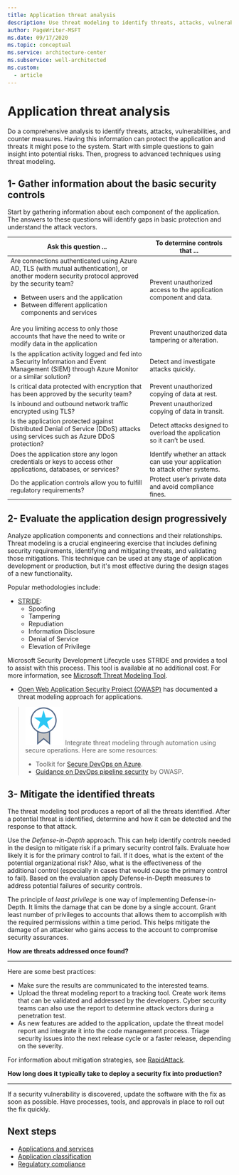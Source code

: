 ```yaml
---
title: Application threat analysis
description: Use threat modeling to identify threats, attacks, vulnerabilities, and countermeasures that can affect an application.
author: PageWriter-MSFT
ms.date: 09/17/2020
ms.topic: conceptual
ms.service: architecture-center
ms.subservice: well-architected
ms.custom:
  - article
---
```


# Application threat analysis

Do a comprehensive analysis to identify threats, attacks, vulnerabilities, and counter measures. Having this information can protect the application and threats it might pose to the system. Start with simple questions to gain insight into potential risks. Then, progress to advanced techniques using threat modeling.  

## 1- Gather information about the basic security controls
Start by gathering information about each component of the application. The answers to these questions will identify gaps in basic protection and understand the attack vectors. 

|Ask this question ...|To determine controls that ...|
|---|---|
|Are connections authenticated using Azure AD, TLS (with mutual authentication), or another modern security protocol approved by the security team?<ul><li>Between users and the application</li><li>Between different application components and services</li></ul>|Prevent unauthorized access to the application component and data.|
|Are you limiting access to only those accounts that have the need to write or modify data in the application| Prevent unauthorized data tampering or alteration.|
|Is the application activity logged and fed into a Security Information and Event Management (SIEM) through Azure Monitor or a similar solution?|Detect and investigate attacks quickly.|
|Is critical data protected with encryption that has been approved by the security team?| Prevent unauthorized copying of data at rest.|
|Is inbound and outbound network traffic encrypted using TLS?|Prevent unauthorized copying of data in transit.|
|Is the application protected against Distributed Denial of Service (DDoS) attacks using services such as Azure DDoS protection?|Detect attacks designed to overload the application so it can’t be used.|
|Does the application store any logon credentials or keys to access other applications, databases, or services?| Identify whether an attack can use your application to attack other systems.|
|Do the application controls allow you to fulfill regulatory requirements?| Protect user’s private data and avoid compliance fines.|


## 2- Evaluate the application design progressively
Analyze application components and connections and their relationships. Threat modeling is a crucial engineering exercise that includes defining security requirements, identifying and mitigating threats, and validating those mitigations. This technique can be used at any stage of application development or production, but it's most effective during the design stages of a new functionality. 

Popular methodologies include: 

- [STRIDE](/azure/security/develop/threat-modeling-tool-threats):
    - Spoofing
    - Tampering
    - Repudiation
    - Information Disclosure
    - Denial of Service
    - Elevation of Privilege

Microsoft Security Development Lifecycle uses STRIDE and provides a tool to assist with this process. This tool is available at no additional cost. For more information, see [Microsoft Threat Modeling Tool](https://www.microsoft.com/en-us/securityengineering/sdl/threatmodeling). 
- [Open Web Application Security Project (OWASP)](https://www.owasp.org/index.php/Application_Threat_Modeling) has documented a threat modeling approach for applications. 
>![Best practice](../../_images/i-best-practices.svg) Integrate threat modeling through automation using secure operations. Here are some resources:
>
> - Toolkit for [Secure DevOps on Azure](https://azsk.azurewebsites.net/).  
> - [Guidance on DevOps pipeline security](https://www.owasp.org/index.php/OWASP_AppSec_Pipeline#tab=Main) by OWASP.

## 3- Mitigate the identified threats
The threat modeling tool produces a report of all the threats identified. After a potential threat is identified, determine and how it can be detected and the response to that attack. 

Use the _Defense-in-Depth_ approach. This can help identify controls needed in the design to mitigate risk if a primary security control fails. Evaluate how likely it is for the primary control to fail. If it does, what is the extent of the potential organizational risk? Also, what is the effectiveness of the additional control (especially in cases that would cause the primary control to fail). Based on the evaluation apply Defense-in-Depth measures to address potential failures of security controls. 

The principle of _least privilege_ is one way of implementing Defense-in-Depth. It limits the damage that can be done by a single account. Grant least number of privileges to accounts that allows them to accomplish with the required permissions within a time period. This helps mitigate the damage of an attacker who gains access to the account to compromise security assurances. 

**How are threats addressed once found?**
***
Here are some best practices:

- Make sure the results are communicated to the interested teams. 
- Upload the threat modeling report to a tracking tool. Create work items that can be validated and addressed by the developers. Cyber security teams can also use the report to determine attack vectors during a penetration test. 
- As new features are added to the application, update the threat model report and integrate it into the code management process. Triage security issues into the next release cycle or a faster release, depending on the severity. 

For information about mitigation strategies, see [RapidAttack](https://aka.ms/rapidattack).

**How long does it typically take to deploy a security fix into production?**
***
If a security vulnerability is discovered, update the software with the fix as soon as possible. Have processes, tools, and approvals in place to roll out the fix quickly. 

## Next steps

 - [Applications and services](design-apps-services.md)
 - [Application classification](design-apps-considerations.md)
 - [Regulatory compliance](design-regulatory-compliance.md)



